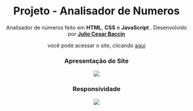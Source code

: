 <h1 align="center"> 
Projeto - Analisador de Numeros
</h1>
 
 <p align="center">
 Analisador de números feito em <strong>HTML</strong>, <strong>CSS</strong> e <strong>JavaScript</strong> <strong></strong>. Desenvolvido por <a target="_blank" rel="external" href="https://github.com/juliobaccin/"><strong>Julio Cesar Baccin</strong></a>
 </p>

<p align="center">
 você pode acessar o site, clicando <a href="https://juliobaccin.github.io/Projeto-AnalisadorDeNumeros/">aqui</a>
</p>

<div align="center">
<h3>
 Apresentação do Site
</h3>    
<img src="https://github.com/juliobaccin/Projeto-AnalisadorDeNumeros/blob/main/site.gif">
 <h3>
  Responsividade
 </h3> 
<img src="https://github.com/juliobaccin/Projeto-AnalisadorDeNumeros/blob/main/responsivo.gif">
</div>
